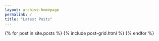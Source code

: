 ```yaml
---
layout: archive-homepage
permalink: /
title: "Latest Posts"
---
```




<div class="tiles">
{% for post in site.posts %}
	{% include post-grid.html %}
{% endfor %}
</div>
